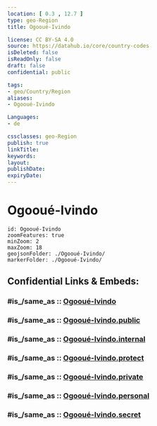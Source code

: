 ```yaml
---
location: [ 0.3 , 12.7 ] 
type: geo-Region
title: Ogooué-Ivindo

license: CC BY-SA 4.0
source: https://datahub.io/core/country-codes
isDeleted: false
isReadOnly: false
draft: false
confidential: public

tags:
- geo/Country/Region
aliases:
- Ogooué-Ivindo

Languages:
- de

cssclasses: geo-Region
publish: true
linkTitle: 
keywords: 
layout: 
publishDate: 
expiryDate: 
---
```


# Ogooué-Ivindo

```leaflet
id: Ogooué-Ivindo
zoomFeatures: true 
minZoom: 2 
maxZoom: 18
geojsonFolder: ./Ogooué-Ivindo/
markerFolder: ./Ogooué-Ivindo/
```


## Confidential Links & Embeds: 

### #is_/same_as :: [Ogooué-Ivindo](/_Standards/Earth/Continent/Africa/Africa~Central/Gabon/Provinces~Gabon/Ogooué-Ivindo.md) 

### #is_/same_as :: [Ogooué-Ivindo.public](/_public/Earth/Continent/Africa/Africa~Central/Gabon/Provinces~Gabon/Ogooué-Ivindo.public.md) 

### #is_/same_as :: [Ogooué-Ivindo.internal](/_internal/Earth/Continent/Africa/Africa~Central/Gabon/Provinces~Gabon/Ogooué-Ivindo.internal.md) 

### #is_/same_as :: [Ogooué-Ivindo.protect](/_protect/Earth/Continent/Africa/Africa~Central/Gabon/Provinces~Gabon/Ogooué-Ivindo.protect.md) 

### #is_/same_as :: [Ogooué-Ivindo.private](/_private/Earth/Continent/Africa/Africa~Central/Gabon/Provinces~Gabon/Ogooué-Ivindo.private.md) 

### #is_/same_as :: [Ogooué-Ivindo.personal](/_personal/Earth/Continent/Africa/Africa~Central/Gabon/Provinces~Gabon/Ogooué-Ivindo.personal.md) 

### #is_/same_as :: [Ogooué-Ivindo.secret](/_secret/Earth/Continent/Africa/Africa~Central/Gabon/Provinces~Gabon/Ogooué-Ivindo.secret.md)

